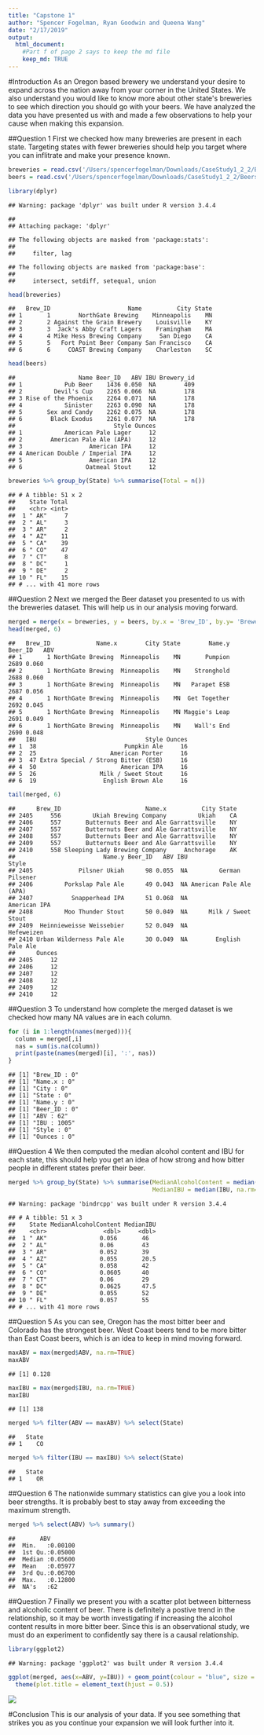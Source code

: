 ```yaml
---
title: "Capstone 1"
author: "Spencer Fogelman, Ryan Goodwin and Queena Wang"
date: "2/17/2019"
output: 
  html_document:
    #Part f of page 2 says to keep the md file
    keep_md: TRUE
---
```




#Introduction
As an Oregon based brewery we understand your desire to expand across the nation away from your corner in the United States. We also understand you would like to know more about other state's breweries to see which direction you should go with your beers. We have analyzed the data you have presented us with and made a few observations to help your cause when making this expansion.


##Question 1
First we checked how many breweries are present in each state. Targeting states with fewer breweries should help you target where you can inflitrate and make your presence known.


```r
breweries = read.csv('/Users/spencerfogelman/Downloads/CaseStudy1_2_2/Breweries.csv', stringsAsFactors = FALSE)
beers = read.csv('/Users/spencerfogelman/Downloads/CaseStudy1_2_2/Beers.csv', stringsAsFactors = FALSE)

library(dplyr)
```

```
## Warning: package 'dplyr' was built under R version 3.4.4
```

```
## 
## Attaching package: 'dplyr'
```

```
## The following objects are masked from 'package:stats':
## 
##     filter, lag
```

```
## The following objects are masked from 'package:base':
## 
##     intersect, setdiff, setequal, union
```

```r
head(breweries)
```

```
##   Brew_ID                      Name          City State
## 1       1        NorthGate Brewing    Minneapolis    MN
## 2       2 Against the Grain Brewery    Louisville    KY
## 3       3  Jack's Abby Craft Lagers    Framingham    MA
## 4       4 Mike Hess Brewing Company     San Diego    CA
## 5       5   Fort Point Beer Company San Francisco    CA
## 6       6     COAST Brewing Company    Charleston    SC
```

```r
head(beers)
```

```
##                  Name Beer_ID   ABV IBU Brewery_id
## 1            Pub Beer    1436 0.050  NA        409
## 2         Devil's Cup    2265 0.066  NA        178
## 3 Rise of the Phoenix    2264 0.071  NA        178
## 4            Sinister    2263 0.090  NA        178
## 5       Sex and Candy    2262 0.075  NA        178
## 6        Black Exodus    2261 0.077  NA        178
##                            Style Ounces
## 1            American Pale Lager     12
## 2        American Pale Ale (APA)     12
## 3                   American IPA     12
## 4 American Double / Imperial IPA     12
## 5                   American IPA     12
## 6                  Oatmeal Stout     12
```

```r
breweries %>% group_by(State) %>% summarise(Total = n()) 
```

```
## # A tibble: 51 x 2
##    State Total
##    <chr> <int>
##  1 " AK"     7
##  2 " AL"     3
##  3 " AR"     2
##  4 " AZ"    11
##  5 " CA"    39
##  6 " CO"    47
##  7 " CT"     8
##  8 " DC"     1
##  9 " DE"     2
## 10 " FL"    15
## # ... with 41 more rows
```

##Question 2
Next we merged the Beer dataset you presented to us with the breweries dataset. This will help us in our analysis moving forward.


```r
merged = merge(x = breweries, y = beers, by.x = 'Brew_ID', by.y= 'Brewery_id', all = TRUE)
head(merged, 6)
```

```
##   Brew_ID             Name.x        City State        Name.y Beer_ID   ABV
## 1       1 NorthGate Brewing  Minneapolis    MN       Pumpion    2689 0.060
## 2       1 NorthGate Brewing  Minneapolis    MN    Stronghold    2688 0.060
## 3       1 NorthGate Brewing  Minneapolis    MN   Parapet ESB    2687 0.056
## 4       1 NorthGate Brewing  Minneapolis    MN  Get Together    2692 0.045
## 5       1 NorthGate Brewing  Minneapolis    MN Maggie's Leap    2691 0.049
## 6       1 NorthGate Brewing  Minneapolis    MN    Wall's End    2690 0.048
##   IBU                               Style Ounces
## 1  38                         Pumpkin Ale     16
## 2  25                     American Porter     16
## 3  47 Extra Special / Strong Bitter (ESB)     16
## 4  50                        American IPA     16
## 5  26                  Milk / Sweet Stout     16
## 6  19                   English Brown Ale     16
```

```r
tail(merged, 6)
```

```
##      Brew_ID                        Name.x          City State
## 2405     556         Ukiah Brewing Company         Ukiah    CA
## 2406     557       Butternuts Beer and Ale Garrattsville    NY
## 2407     557       Butternuts Beer and Ale Garrattsville    NY
## 2408     557       Butternuts Beer and Ale Garrattsville    NY
## 2409     557       Butternuts Beer and Ale Garrattsville    NY
## 2410     558 Sleeping Lady Brewing Company     Anchorage    AK
##                         Name.y Beer_ID   ABV IBU                   Style
## 2405             Pilsner Ukiah      98 0.055  NA         German Pilsener
## 2406         Porkslap Pale Ale      49 0.043  NA American Pale Ale (APA)
## 2407           Snapperhead IPA      51 0.068  NA            American IPA
## 2408         Moo Thunder Stout      50 0.049  NA      Milk / Sweet Stout
## 2409  Heinnieweisse Weissebier      52 0.049  NA              Hefeweizen
## 2410 Urban Wilderness Pale Ale      30 0.049  NA        English Pale Ale
##      Ounces
## 2405     12
## 2406     12
## 2407     12
## 2408     12
## 2409     12
## 2410     12
```

##Question 3
To understand how complete the merged dataset is we checked how many NA values are in each column.



```r
for (i in 1:length(names(merged))){
  column = merged[,i]
  nas = sum(is.na(column))
  print(paste(names(merged)[i], ':', nas))
}
```

```
## [1] "Brew_ID : 0"
## [1] "Name.x : 0"
## [1] "City : 0"
## [1] "State : 0"
## [1] "Name.y : 0"
## [1] "Beer_ID : 0"
## [1] "ABV : 62"
## [1] "IBU : 1005"
## [1] "Style : 0"
## [1] "Ounces : 0"
```


##Question 4
We then computed the median alcohol content and IBU for each state, this should help you get an idea of how strong and how bitter people in different states prefer their beer.


```r
merged %>% group_by(State) %>% summarise(MedianAlcoholContent = median(ABV, na.rm=TRUE),
                                         MedianIBU = median(IBU, na.rm=TRUE))
```

```
## Warning: package 'bindrcpp' was built under R version 3.4.4
```

```
## # A tibble: 51 x 3
##    State MedianAlcoholContent MedianIBU
##    <chr>                <dbl>     <dbl>
##  1 " AK"               0.056       46  
##  2 " AL"               0.06        43  
##  3 " AR"               0.052       39  
##  4 " AZ"               0.055       20.5
##  5 " CA"               0.058       42  
##  6 " CO"               0.0605      40  
##  7 " CT"               0.06        29  
##  8 " DC"               0.0625      47.5
##  9 " DE"               0.055       52  
## 10 " FL"               0.057       55  
## # ... with 41 more rows
```

##Question 5
As you can see, Oregon has the most bitter beer and Colorado has the strongest beer. West Coast beers tend to be more bitter than East Coast beers, which is an idea to keep in mind moving forward.


```r
maxABV = max(merged$ABV, na.rm=TRUE)
maxABV
```

```
## [1] 0.128
```

```r
maxIBU = max(merged$IBU, na.rm=TRUE)
maxIBU
```

```
## [1] 138
```

```r
merged %>% filter(ABV == maxABV) %>% select(State)
```

```
##   State
## 1    CO
```

```r
merged %>% filter(IBU == maxIBU) %>% select(State)
```

```
##   State
## 1    OR
```

##Question 6
The nationwide summary statistics can give you a look into beer strengths. It is probably best to stay away from exceeding the maximum strength.


```r
merged %>% select(ABV) %>% summary()
```

```
##       ABV         
##  Min.   :0.00100  
##  1st Qu.:0.05000  
##  Median :0.05600  
##  Mean   :0.05977  
##  3rd Qu.:0.06700  
##  Max.   :0.12800  
##  NA's   :62
```


##Question 7
Finally we present you with a scatter plot between bitterness and alcoholic content of beer. There is definitely a postive trend in the relationship, so it may be worth investigating if increasing the alcohol content results in more bitter beer. Since this is an observational study, we must do an experiment to confidently say there is a causal relationship.



```r
library(ggplot2)
```

```
## Warning: package 'ggplot2' was built under R version 3.4.4
```

```r
ggplot(merged, aes(x=ABV, y=IBU)) + geom_point(colour = "blue", size = 0.8, na.rm = TRUE) + labs(title='Alcohol Content vs Bitterness') +
  theme(plot.title = element_text(hjust = 0.5))
```

![](Capstone1_files/figure-html/unnamed-chunk-7-1.png)<!-- -->

#Conclusion
This is our analysis of your data. If you see something that strikes you as you continue your expansion we will look further into it.
